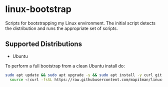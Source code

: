 # linux-bootstrap

Scripts for bootstrapping my Linux environment. The initial script
detects the distribution and runs the appropriate set of scripts.

## Supported Distributions

- Ubuntu

To perform a full bootstrap from a clean Ubuntu install do:

```sh
sudo apt update && sudo apt upgrade -y && sudo apt install -y curl git && \
  source <(curl -fsSL https://raw.githubusercontent.com/mapitman/linux-bootstrap/initial-dev/bootstrap)
```

